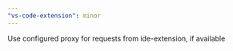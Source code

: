 ```yaml
---
"vs-code-extension": minor
---
```


Use configured proxy for requests from ide-extension, if available
